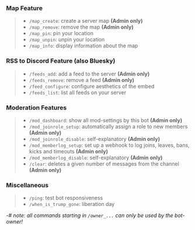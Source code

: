 ### **Map Feature**
> - `/map_create`: create a server map **(Admin only)**
> - `/map_remove`: remove the map **(Admin only)**
> - `/map_pin`: pin your location
> - `/map_unpin`: unpin your location
> - `/map_info`: display information about the map
### **RSS to Discord Feature** (also Bluesky)
> - `/feeds_add`: add a feed to the server **(Admin only)**
> - `/feeds_remove`: remove a feed **(Admin only)**
> - `/feed_configure`: configure aesthetics of the embed
> - `/feeds_list`: list all feeds on your server
### **Moderation Features**
> - `/mod_dashboard`: show all mod-settings by this bot **(Admin only)**
> - `/mod_joinrole_setup`: automatically assign a role to new members **(Admin only)**
> - `/mod_joinrole_disable`: self-explanatory **(Admin only)**
> - `/mod_memberlog_setup`: set up a webhook to log joins, leaves, bans, kicks and timeouts **(Admin only)**
> - `/mod_memberlog_disable`: self-explanatory **(Admin only)**
> - `/clear`: deletes a given number of messages from the channel **(Admin only)**
### **Miscellaneous**
> - `/ping`: test bot responsiveness
> - `/when_is_trump_gone`: liberation day


-# *note: all commands starting in `/owner_...` can only be used by the bot-owner!*